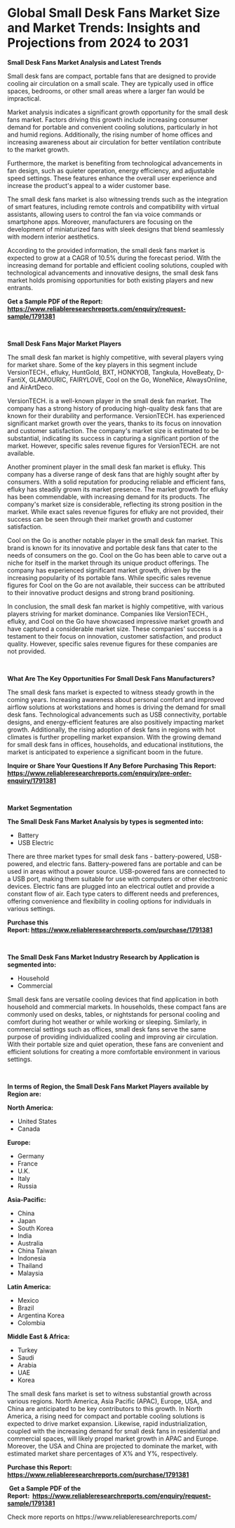 <p><h1>Global Small Desk Fans Market Size and Market Trends: Insights and Projections from 2024 to 2031</h1></p><p><strong>Small Desk Fans Market Analysis and Latest Trends</strong></p>
<p><p>Small desk fans are compact, portable fans that are designed to provide cooling air circulation on a small scale. They are typically used in office spaces, bedrooms, or other small areas where a larger fan would be impractical.</p><p>Market analysis indicates a significant growth opportunity for the small desk fans market. Factors driving this growth include increasing consumer demand for portable and convenient cooling solutions, particularly in hot and humid regions. Additionally, the rising number of home offices and increasing awareness about air circulation for better ventilation contribute to the market growth.</p><p>Furthermore, the market is benefiting from technological advancements in fan design, such as quieter operation, energy efficiency, and adjustable speed settings. These features enhance the overall user experience and increase the product's appeal to a wider customer base.</p><p>The small desk fans market is also witnessing trends such as the integration of smart features, including remote controls and compatibility with virtual assistants, allowing users to control the fan via voice commands or smartphone apps. Moreover, manufacturers are focusing on the development of miniaturized fans with sleek designs that blend seamlessly with modern interior aesthetics.</p><p>According to the provided information, the small desk fans market is expected to grow at a CAGR of 10.5% during the forecast period. With the increasing demand for portable and efficient cooling solutions, coupled with technological advancements and innovative designs, the small desk fans market holds promising opportunities for both existing players and new entrants.</p></p>
<p><strong>Get a Sample PDF of the Report:&nbsp; <a href="https://www.reliableresearchreports.com/enquiry/request-sample/1791381">https://www.reliableresearchreports.com/enquiry/request-sample/1791381</a></strong></p>
<p>&nbsp;</p>
<p><strong>Small Desk Fans Major Market Players</strong></p>
<p><p>The small desk fan market is highly competitive, with several players vying for market share. Some of the key players in this segment include VersionTECH., efluky, HuntGold, BXT, HONKYOB, Tangkula, HoveBeaty, D-FantiX, GLAMOURIC, FAIRYLOVE, Cool on the Go, WoneNice, AlwaysOnline, and AirArtDeco.</p><p>VersionTECH. is a well-known player in the small desk fan market. The company has a strong history of producing high-quality desk fans that are known for their durability and performance. VersionTECH. has experienced significant market growth over the years, thanks to its focus on innovation and customer satisfaction. The company's market size is estimated to be substantial, indicating its success in capturing a significant portion of the market. However, specific sales revenue figures for VersionTECH. are not available.</p><p>Another prominent player in the small desk fan market is efluky. This company has a diverse range of desk fans that are highly sought after by consumers. With a solid reputation for producing reliable and efficient fans, efluky has steadily grown its market presence. The market growth for efluky has been commendable, with increasing demand for its products. The company's market size is considerable, reflecting its strong position in the market. While exact sales revenue figures for efluky are not provided, their success can be seen through their market growth and customer satisfaction.</p><p>Cool on the Go is another notable player in the small desk fan market. This brand is known for its innovative and portable desk fans that cater to the needs of consumers on the go. Cool on the Go has been able to carve out a niche for itself in the market through its unique product offerings. The company has experienced significant market growth, driven by the increasing popularity of its portable fans. While specific sales revenue figures for Cool on the Go are not available, their success can be attributed to their innovative product designs and strong brand positioning.</p><p>In conclusion, the small desk fan market is highly competitive, with various players striving for market dominance. Companies like VersionTECH., efluky, and Cool on the Go have showcased impressive market growth and have captured a considerable market size. These companies' success is a testament to their focus on innovation, customer satisfaction, and product quality. However, specific sales revenue figures for these companies are not provided.</p></p>
<p>&nbsp;</p>
<p><strong>What Are The Key Opportunities For Small Desk Fans Manufacturers?</strong></p>
<p><p>The small desk fans market is expected to witness steady growth in the coming years. Increasing awareness about personal comfort and improved airflow solutions at workstations and homes is driving the demand for small desk fans. Technological advancements such as USB connectivity, portable designs, and energy-efficient features are also positively impacting market growth. Additionally, the rising adoption of desk fans in regions with hot climates is further propelling market expansion. With the growing demand for small desk fans in offices, households, and educational institutions, the market is anticipated to experience a significant boom in the future.</p></p>
<p><strong>Inquire or Share Your Questions If Any Before Purchasing This Report: <a href="https://www.reliableresearchreports.com/enquiry/pre-order-enquiry/1791381">https://www.reliableresearchreports.com/enquiry/pre-order-enquiry/1791381</a></strong></p>
<p>&nbsp;</p>
<p><strong>Market Segmentation</strong></p>
<p><strong>The Small Desk Fans Market Analysis by types is segmented into:</strong></p>
<p><ul><li>Battery</li><li>USB Electric</li></ul></p>
<p><p>There are three market types for small desk fans - battery-powered, USB-powered, and electric fans. Battery-powered fans are portable and can be used in areas without a power source. USB-powered fans are connected to a USB port, making them suitable for use with computers or other electronic devices. Electric fans are plugged into an electrical outlet and provide a constant flow of air. Each type caters to different needs and preferences, offering convenience and flexibility in cooling options for individuals in various settings.</p></p>
<p><strong>Purchase this Report:&nbsp;<a href="https://www.reliableresearchreports.com/purchase/1791381">https://www.reliableresearchreports.com/purchase/1791381</a></strong></p>
<p>&nbsp;</p>
<p><strong>The Small Desk Fans Market Industry Research by Application is segmented into:</strong></p>
<p><ul><li>Household</li><li>Commercial</li></ul></p>
<p><p>Small desk fans are versatile cooling devices that find application in both household and commercial markets. In households, these compact fans are commonly used on desks, tables, or nightstands for personal cooling and comfort during hot weather or while working or sleeping. Similarly, in commercial settings such as offices, small desk fans serve the same purpose of providing individualized cooling and improving air circulation. With their portable size and quiet operation, these fans are convenient and efficient solutions for creating a more comfortable environment in various settings.</p></p>
<p>&nbsp;</p>
<p><strong>In terms of Region, the Small Desk Fans Market Players available by Region are:</strong></p>
<p>
    <p> <strong> North America: </strong>
        <ul>
            <li>United States</li>
            <li>Canada</li>
        </ul>
        </p> 
    <p> <strong> Europe: </strong>
        <ul>
            <li>Germany</li>
            <li>France</li>
            <li>U.K.</li>
            <li>Italy</li>
            <li>Russia</li>
        </ul>
        </p> 
    <p> <strong> Asia-Pacific: </strong>
        <ul>
            <li>China</li>
            <li>Japan</li>
            <li>South Korea</li>
            <li>India</li>
            <li>Australia</li>
            <li>China Taiwan</li>
            <li>Indonesia</li>
            <li>Thailand</li>
            <li>Malaysia</li>
        </ul>
        </p> 
    <p> <strong> Latin America: </strong>
        <ul>
            <li>Mexico</li>
            <li>Brazil</li>
            <li>Argentina Korea</li>
            <li>Colombia</li>
        </ul>
        </p> 
    <p> <strong> Middle East & Africa: </strong>
        <ul>
            <li>Turkey</li>
            <li>Saudi</li>
            <li>Arabia</li>
            <li>UAE</li>
            <li>Korea</li>
        </ul>
    </p>
    </p>
<p><p>The small desk fans market is set to witness substantial growth across various regions. North America, Asia Pacific (APAC), Europe, USA, and China are anticipated to be key contributors to this growth. In North America, a rising need for compact and portable cooling solutions is expected to drive market expansion. Likewise, rapid industrialization, coupled with the increasing demand for small desk fans in residential and commercial spaces, will likely propel market growth in APAC and Europe. Moreover, the USA and China are projected to dominate the market, with estimated market share percentages of X% and Y%, respectively.</p></p>
<p><strong>Purchase this Report: <a href="https://www.reliableresearchreports.com/purchase/1791381">https://www.reliableresearchreports.com/purchase/1791381</a></strong></p>
<p>&nbsp;<strong>Get a Sample PDF of the Report:&nbsp;&nbsp;<a href="https://www.reliableresearchreports.com/enquiry/request-sample/1791381">https://www.reliableresearchreports.com/enquiry/request-sample/1791381</a></strong></p>
<p><strong></strong></p>
<p>Check more reports on https://www.reliableresearchreports.com/</p>
